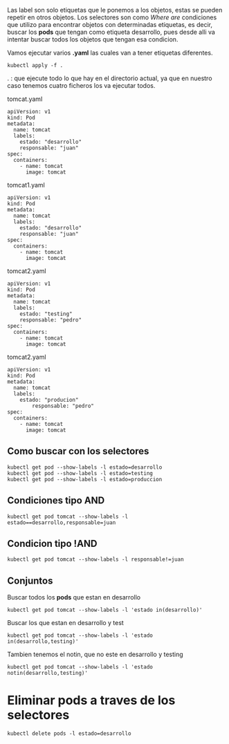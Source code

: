 Las label son solo etiquetas que le ponemos a los objetos, estas se pueden repetir en otros objetos.
Los selectores son como *Where are* condiciones que utilizo para encontrar objetos con determinadas etiquetas, es decir, buscar los **pods** que tengan como etiqueta desarrollo, pues desde alli va intentar buscar todos los objetos que tengan esa condicion.

Vamos ejecutar varios **.yaml** las cuales van a tener etiquetas diferentes.
```
kubectl apply -f .
```

. : que ejecute todo lo que hay en el directorio actual, ya que en nuestro caso tenemos cuatro ficheros los va ejecutar todos.

tomcat.yaml
```
apiVersion: v1
kind: Pod
metadata:
  name: tomcat
  labels:
    estado: "desarrollo"
    responsable: "juan"
spec:
  containers:
    - name: tomcat
      image: tomcat
```

tomcat1.yaml
```
apiVersion: v1
kind: Pod
metadata:
  name: tomcat
  labels:
    estado: "desarrollo"
    responsable: "juan"
spec:
  containers:
    - name: tomcat
      image: tomcat
```

tomcat2.yaml
```
apiVersion: v1
kind: Pod
metadata:
  name: tomcat
  labels:
    estado: "testing"
    responsable: "pedro"
spec:
  containers:
    - name: tomcat
      image: tomcat
```

tomcat2.yaml
```
apiVersion: v1
kind: Pod
metadata:
  name: tomcat
  labels:
    estado: "producion"
	    responsable: "pedro"
spec:
  containers:
    - name: tomcat
      image: tomcat
```

## Como buscar con los selectores
```
kubectl get pod --show-labels -l estado=desarrollo
kubectl get pod --show-labels -l estado=testing
kubectl get pod --show-labels -l estado=produccion
```

## Condiciones tipo AND
```
kubectl get pod tomcat --show-labels -l estado==desarrollo,responsable=juan
```

## Condicion tipo !AND
```
kubectl get pod tomcat --show-labels -l responsable!=juan
```

## Conjuntos

Buscar todos los **pods** que estan en desarrollo
```
kubectl get pod tomcat --show-labels -l 'estado in(desarrollo)'
```

Buscar los que estan en desarrollo y test
```
kubectl get pod tomcat --show-labels -l 'estado in(desarrollo,testing)'
```

Tambien tenemos el notin, que no este en desarrollo y testing
```
kubectl get pod tomcat --show-labels -l 'estado notin(desarrollo,testing)'
```

# Eliminar pods a traves de los selectores
```
kubectl delete pods -l estado=desarrollo
```